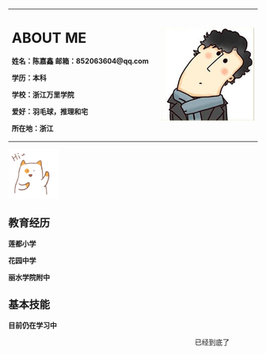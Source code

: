 

<table border="0">
<tr>
<td width="60%">
<h1> ABOUT ME</h1>
  <p><b>姓名：陈嘉鑫    邮箱：852063604@qq.com</b></p>
  <p><b>学历：本科             </b></p>
  <p><b>学校：浙江万里学院</b></p>
  <p><b>爱好：羽毛球，推理和宅</b></p>
 <p><b>所在地：浙江</b></p>
</td>
  <td width="40%">
    <img src="/u=2887308286,3997673941&fm=26&gp=0.jpg" width="100%">    
    </td>
  </tr>
  </table>
     <img src="/ti.gif" width="20%"> 
<p><h2>教育经历</h2></p>
<p><b>莲都小学</b></p>
<p><b>花园中学</b></p>
<p><b>丽水学院附中</b></p>
<p><h2>基本技能</h2><p>
<p><b>目前仍在学习中</b></p>


<marquee>已经到底了</marquee>


